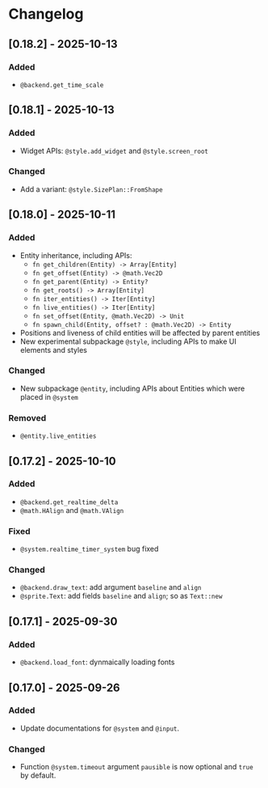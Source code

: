 # Changelog

## [0.18.2] - 2025-10-13

### Added 

- `@backend.get_time_scale`

## [0.18.1] - 2025-10-13

### Added 

- Widget APIs: `@style.add_widget` and `@style.screen_root`

### Changed 

- Add a variant: `@style.SizePlan::FromShape`

## [0.18.0] - 2025-10-11

### Added

- Entity inheritance, including APIs:
  - `fn get_children(Entity) -> Array[Entity]`
  - `fn get_offset(Entity) -> @math.Vec2D`
  - `fn get_parent(Entity) -> Entity?`
  - `fn get_roots() -> Array[Entity]`
  - `fn iter_entities() -> Iter[Entity]`
  - `fn live_entities() -> Iter[Entity]`
  - `fn set_offset(Entity, @math.Vec2D) -> Unit`
  - `fn spawn_child(Entity, offset? : @math.Vec2D) -> Entity`
- Positions and liveness of child entities will be affected by parent entities 
- New experimental subpackage `@style`, including APIs to make UI elements and styles

### Changed 

- New subpackage `@entity`, including APIs about Entities which were placed in `@system`

### Removed

- `@entity.live_entities`

## [0.17.2] - 2025-10-10

### Added 

- `@backend.get_realtime_delta`
- `@math.HAlign` and `@math.VAlign`

### Fixed 

- `@system.realtime_timer_system` bug fixed 

### Changed 

- `@backend.draw_text`: add argument `baseline` and `align`
- `@sprite.Text`: add fields `baseline` and `align`; so as `Text::new`

## [0.17.1] - 2025-09-30

### Added 

- `@backend.load_font`: dynmaically loading fonts

## [0.17.0] - 2025-09-26

### Added

- Update documentations for `@system` and `@input`. 

### Changed

- Function `@system.timeout` argument `pausible` is now optional and `true` by default.

